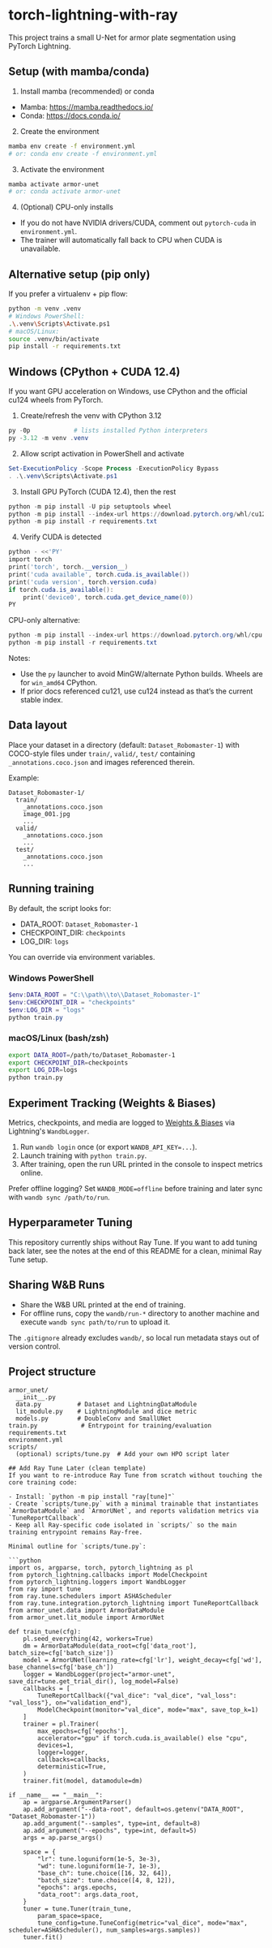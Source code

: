 # torch-lightning-with-ray

This project trains a small U-Net for armor plate segmentation using PyTorch Lightning.

## Setup (with mamba/conda)

1) Install mamba (recommended) or conda
- Mamba: https://mamba.readthedocs.io/
- Conda: https://docs.conda.io/

2) Create the environment
```bash
mamba env create -f environment.yml
# or: conda env create -f environment.yml
```

3) Activate the environment
```bash
mamba activate armor-unet
# or: conda activate armor-unet
```

4) (Optional) CPU-only installs
- If you do not have NVIDIA drivers/CUDA, comment out `pytorch-cuda` in `environment.yml`.
- The trainer will automatically fall back to CPU when CUDA is unavailable.

## Alternative setup (pip only)
If you prefer a virtualenv + pip flow:
```bash
python -m venv .venv
# Windows PowerShell:
.\.venv\Scripts\Activate.ps1
# macOS/Linux:
source .venv/bin/activate
pip install -r requirements.txt
```

## Windows (CPython + CUDA 12.4)
If you want GPU acceleration on Windows, use CPython and the official cu124 wheels from PyTorch.

1) Create/refresh the venv with CPython 3.12
```powershell
py -0p            # lists installed Python interpreters
py -3.12 -m venv .venv
```

2) Allow script activation in PowerShell and activate
```powershell
Set-ExecutionPolicy -Scope Process -ExecutionPolicy Bypass
. .\.venv\Scripts\Activate.ps1
```

3) Install GPU PyTorch (CUDA 12.4), then the rest
```powershell
python -m pip install -U pip setuptools wheel
python -m pip install --index-url https://download.pytorch.org/whl/cu124 torch torchvision torchaudio
python -m pip install -r requirements.txt
```

4) Verify CUDA is detected
```powershell
python - <<'PY'
import torch
print('torch', torch.__version__)
print('cuda available', torch.cuda.is_available())
print('cuda version', torch.version.cuda)
if torch.cuda.is_available():
    print('device0', torch.cuda.get_device_name(0))
PY
```

CPU-only alternative:
```powershell
python -m pip install --index-url https://download.pytorch.org/whl/cpu torch torchvision torchaudio
python -m pip install -r requirements.txt
```

Notes:
- Use the `py` launcher to avoid MinGW/alternate Python builds. Wheels are for `win_amd64` CPython.
- If prior docs referenced cu121, use cu124 instead as that’s the current stable index.

## Data layout
Place your dataset in a directory (default: `Dataset_Robomaster-1`) with COCO-style files under `train/`, `valid/`, `test/` containing `_annotations.coco.json` and images referenced therein.

Example:
```
Dataset_Robomaster-1/
  train/
    _annotations.coco.json
    image_001.jpg
    ...
  valid/
    _annotations.coco.json
    ...
  test/
    _annotations.coco.json
    ...
```

## Running training
By default, the script looks for:
- DATA_ROOT: `Dataset_Robomaster-1`
- CHECKPOINT_DIR: `checkpoints`
- LOG_DIR: `logs`

You can override via environment variables.

### Windows PowerShell
```powershell
$env:DATA_ROOT = "C:\\path\\to\\Dataset_Robomaster-1"
$env:CHECKPOINT_DIR = "checkpoints"
$env:LOG_DIR = "logs"
python train.py
```

### macOS/Linux (bash/zsh)
```bash
export DATA_ROOT=/path/to/Dataset_Robomaster-1
export CHECKPOINT_DIR=checkpoints
export LOG_DIR=logs
python train.py
```

## Experiment Tracking (Weights & Biases)
Metrics, checkpoints, and media are logged to [Weights & Biases](https://wandb.ai/) via Lightning's `WandbLogger`.

1. Run `wandb login` once (or export `WANDB_API_KEY=...`).
2. Launch training with `python train.py`.
3. After training, open the run URL printed in the console to inspect metrics online.

Prefer offline logging? Set `WANDB_MODE=offline` before training and later sync with `wandb sync /path/to/run`.

## Hyperparameter Tuning
This repository currently ships without Ray Tune. If you want to add tuning back later, see the notes at the end of this README for a clean, minimal Ray Tune setup.

## Sharing W&B Runs
- Share the W&B URL printed at the end of training.
- For offline runs, copy the `wandb/run-*` directory to another machine and execute `wandb sync path/to/run` to upload it.

The `.gitignore` already excludes `wandb/`, so local run metadata stays out of version control.

## Project structure
```
armor_unet/
  __init__.py
  data.py          # Dataset and LightningDataModule
  lit_module.py    # LightningModule and dice metric
  models.py        # DoubleConv and SmallUNet
train.py            # Entrypoint for training/evaluation
requirements.txt
environment.yml
scripts/
  (optional) scripts/tune.py  # Add your own HPO script later

## Add Ray Tune Later (clean template)
If you want to re-introduce Ray Tune from scratch without touching the core training code:

- Install: `python -m pip install "ray[tune]"`
- Create `scripts/tune.py` with a minimal trainable that instantiates `ArmorDataModule` and `ArmorUNet`, and reports validation metrics via `TuneReportCallback`.
- Keep all Ray-specific code isolated in `scripts/` so the main training entrypoint remains Ray-free.

Minimal outline for `scripts/tune.py`:

```python
import os, argparse, torch, pytorch_lightning as pl
from pytorch_lightning.callbacks import ModelCheckpoint
from pytorch_lightning.loggers import WandbLogger
from ray import tune
from ray.tune.schedulers import ASHAScheduler
from ray.tune.integration.pytorch_lightning import TuneReportCallback
from armor_unet.data import ArmorDataModule
from armor_unet.lit_module import ArmorUNet

def train_tune(cfg):
    pl.seed_everything(42, workers=True)
    dm = ArmorDataModule(data_root=cfg['data_root'], batch_size=cfg['batch_size'])
    model = ArmorUNet(learning_rate=cfg['lr'], weight_decay=cfg['wd'], base_channels=cfg['base_ch'])
    logger = WandbLogger(project="armor-unet", save_dir=tune.get_trial_dir(), log_model=False)
    callbacks = [
        TuneReportCallback({"val_dice": "val_dice", "val_loss": "val_loss"}, on="validation_end"),
        ModelCheckpoint(monitor="val_dice", mode="max", save_top_k=1)
    ]
    trainer = pl.Trainer(
        max_epochs=cfg['epochs'],
        accelerator="gpu" if torch.cuda.is_available() else "cpu",
        devices=1,
        logger=logger,
        callbacks=callbacks,
        deterministic=True,
    )
    trainer.fit(model, datamodule=dm)

if __name__ == "__main__":
    ap = argparse.ArgumentParser()
    ap.add_argument("--data-root", default=os.getenv("DATA_ROOT", "Dataset_Robomaster-1"))
    ap.add_argument("--samples", type=int, default=8)
    ap.add_argument("--epochs", type=int, default=5)
    args = ap.parse_args()

    space = {
        "lr": tune.loguniform(1e-5, 3e-3),
        "wd": tune.loguniform(1e-7, 1e-3),
        "base_ch": tune.choice([16, 32, 64]),
        "batch_size": tune.choice([4, 8, 12]),
        "epochs": args.epochs,
        "data_root": args.data_root,
    }
    tuner = tune.Tuner(train_tune,
        param_space=space,
        tune_config=tune.TuneConfig(metric="val_dice", mode="max", scheduler=ASHAScheduler(), num_samples=args.samples))
    tuner.fit()
```
```
